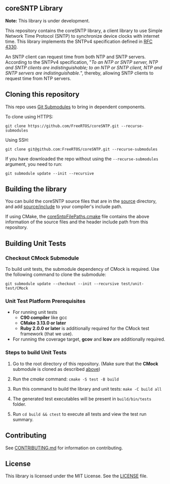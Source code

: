 ## coreSNTP Library

**Note:** This library is under development.

This repository contains the coreSNTP library, a client library to use Simple Network Time Protocol (SNTP) to synchronize device clocks with internet time. This library implements the SNTPv4 specification defined in [RFC 4330](https://tools.ietf.org/html/rfc4330#section-3).

An SNTP client can request time from both NTP and SNTP servers. According to the SNTPv4 specification, "_To an NTP or SNTP server, NTP and SNTP clients are indistinguishable; to an NTP or SNTP client, NTP and SNTP servers are indistinguishable._", thereby, allowing SNTP clients to request time from NTP servers. 

## Cloning this repository
This repo uses [Git Submodules](https://git-scm.com/book/en/v2/Git-Tools-Submodules) to bring in dependent components.

To clone using HTTPS:
```
git clone https://github.com/FreeRTOS/coreSNTP.git --recurse-submodules
```
Using SSH:
```
git clone git@github.com:FreeRTOS/coreSNTP.git --recurse-submodules
```

If you have downloaded the repo without using the `--recurse-submodules` argument, you need to run:
```
git submodule update --init --recursive
```

## Building the library

You can build the coreSNTP source files that are in the [source](source/) directory, and add [source/include](source/include) to your compiler's include path.

If using CMake, the [coreSntpFilePaths.cmake](coreSntpFilePaths.cmake) file contains the above information of the source files and the header include path from this repository.

## Building Unit Tests

### Checkout CMock Submodule

To build unit tests, the submodule dependency of CMock is required. Use the following command to clone the submodule:
```
git submodule update --checkout --init --recursive test/unit-test/CMock
```

### Unit Test Platform Prerequisites

- For running unit tests
    - **C90 compiler** like gcc
    - **CMake 3.13.0 or later**
    - **Ruby 2.0.0 or later** is additionally required for the CMock test framework (that we use).
- For running the coverage target, **gcov** and **lcov** are additionally required.

### Steps to build **Unit Tests**

1. Go to the root directory of this repository. (Make sure that the **CMock** submodule is cloned as described [above](#checkout-cmock-submodule))

1. Run the *cmake* command: `cmake -S test -B build`

1. Run this command to build the library and unit tests: `make -C build all`

1. The generated test executables will be present in `build/bin/tests` folder.

1. Run `cd build && ctest` to execute all tests and view the test run summary.

## Contributing

See [CONTRIBUTING.md](./.github/CONTRIBUTING.md) for information on contributing.

## License

This library is licensed under the MIT License. See the [LICENSE](LICENSE) file.
